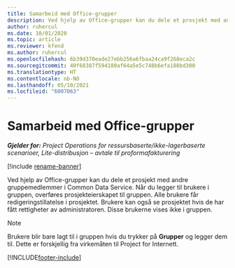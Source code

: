 ```yaml
---
title: Samarbeid med Office-grupper
description: Ved hjelp av Office-grupper kan du dele et prosjekt med andre gruppemedlemmer i Common Data Service.
author: ruhercul
ms.date: 10/01/2020
ms.topic: article
ms.reviewer: kfend
ms.author: ruhercul
ms.openlocfilehash: 6b39d370eade27ebb256a6fbaa24ca9f268eca2c
ms.sourcegitcommit: 40f68387f594180af64a5e5c748b6efa188bd300
ms.translationtype: HT
ms.contentlocale: nb-NO
ms.lasthandoff: 05/10/2021
ms.locfileid: "6007063"
---
```

# <a name="collaboration-with-office-groups"></a>Samarbeid med Office-grupper

_**Gjelder for:** Project Operations for ressursbaserte/ikke-lagerbaserte scenarioer, Lite-distribusjon – avtale til proformafakturering_

[!include [rename-banner](~/includes/cc-data-platform-banner.md)]

Ved hjelp av Office-grupper kan du dele et prosjekt med andre gruppemedlemmer i Common Data Service. Når du legger til brukere i gruppen, overføres prosjekteierskapet til gruppen. Alle brukere får redigeringstillatelse i prosjektet. Brukere kan også se prosjektet hvis de har fått rettigheter av administratoren. Disse brukerne vises ikke i gruppen.

> [!NOTE] 
> Brukere blir bare lagt til i gruppen hvis du trykker på **Grupper** og legger dem til. Dette er forskjellig fra virkemåten til Project for Internett. 



[!INCLUDE[footer-include](../includes/footer-banner.md)]
